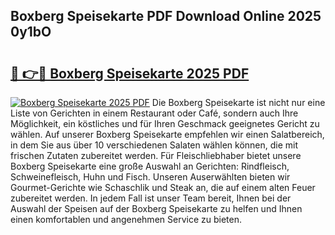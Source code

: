 ## Boxberg Speisekarte PDF Download Online 2025 0y1bO

# <h2><a href="http://gc622c.nevu.top/?p=Boxberg+Speisekarte">🔗 👉🔴 Boxberg Speisekarte 2025 PDF</a></h2>

[![Boxberg Speisekarte 2025 PDF](https://i.imgur.com/dBaPXMq.png)](http://gc622c.nevu.top/?p=Boxberg+Speisekarte)
Die Boxberg Speisekarte ist nicht nur eine Liste von Gerichten in einem Restaurant oder Café, sondern auch Ihre Möglichkeit, ein köstliches und für Ihren Geschmack geeignetes Gericht zu wählen. Auf unserer Boxberg Speisekarte empfehlen wir einen Salatbereich, in dem Sie aus über 10 verschiedenen Salaten wählen können, die mit frischen Zutaten zubereitet werden. Für Fleischliebhaber bietet unsere Boxberg Speisekarte eine große Auswahl an Gerichten: Rindfleisch, Schweinefleisch, Huhn und Fisch. Unseren Auserwählten bieten wir Gourmet-Gerichte wie Schaschlik und Steak an, die auf einem alten Feuer zubereitet werden. In jedem Fall ist unser Team bereit, Ihnen bei der Auswahl der Speisen auf der Boxberg Speisekarte zu helfen und Ihnen einen komfortablen und angenehmen Service zu bieten.
